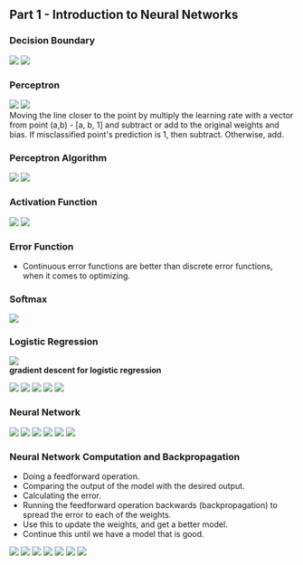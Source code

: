 ## Part 1 - Introduction to Neural Networks 

### Decision Boundary 
![](./img/L1_decision_boundary.png)
![](./img/L1_decision_boundary2.png) 

### Perceptron
![](./img/L1_perceptron.png) 
![](./img/L1_perceptron_trick.png)  
Moving the line closer to the point by multiply the learning rate with a vector from point (a,b) - [a, b, 1] and subtract or add to the original weights and bias. If misclassified point's prediction is 1, then subtract. Otherwise, add. 

### Perceptron Algorithm 
![](./img/L1_perceptron_algo.png)
![](./img/L1_perceptron_algo2.png)

### Activation Function 
![](./img/L1_sigmoid.png) 
![](./img/L1_sigmoid2.png) 

### Error Function 
* Continuous error functions are better than discrete error functions, when it comes to optimizing. 

### Softmax
![](./img/L1_softmax.png) 

### Logistic Regression
![](./img/L1_logistic_reg.png)   
__gradient descent for logistic regression__

![](./img/L1_GD_for_LR.png)
![](./img/L1_GD_for_LR2.png)
![](./img/L1_GD_for_LR3.png)
![](./img/L1_GD_for_LR4.png)
![](./img/L1_GD_for_LR5.png)

### Neural Network 

![](./img/L1_NN1.png)
![](./img/L1_NN2.png)
![](./img/L1_NN3.png)
![](./img/L1_NN4.png)
![](./img/L1_NN5.png)
![](./img/L1_NN6.png) 

### Neural Network Computation and Backpropagation 
- Doing a feedforward operation.
- Comparing the output of the model with the desired output.
- Calculating the error.
- Running the feedforward operation backwards (backpropagation) to spread the error to each of the weights.
- Use this to update the weights, and get a better model.
- Continue this until we have a model that is good.

![](./img/L1_NN_Computation1.png)
![](./img/L1_NN_Computation2.png)
![](./img/L1_NN_Computation3.png)
![](./img/L1_NN_Computation4.png)
![](./img/L1_NN_Computation5.png)
![](./img/L1_NN_Computation6.png)
![](./img/L1_NN_Computation7.png)
